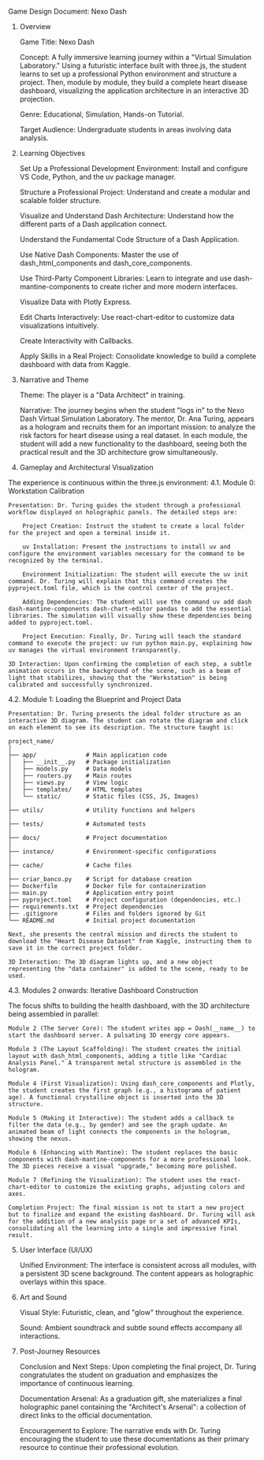 Game Design Document: Nexo Dash

1. Overview

    Game Title: Nexo Dash

    Concept: A fully immersive learning journey within a "Virtual Simulation Laboratory." Using a futuristic interface built with three.js, the student learns to set up a professional Python environment and structure a project. Then, module by module, they build a complete heart disease dashboard, visualizing the application architecture in an interactive 3D projection.

    Genre: Educational, Simulation, Hands-on Tutorial.

    Target Audience: Undergraduate students in areas involving data analysis.

2. Learning Objectives

    Set Up a Professional Development Environment: Install and configure VS Code, Python, and the uv package manager.

    Structure a Professional Project: Understand and create a modular and scalable folder structure.

    Visualize and Understand Dash Architecture: Understand how the different parts of a Dash application connect.

    Understand the Fundamental Code Structure of a Dash Application.

    Use Native Dash Components: Master the use of dash_html_components and dash_core_components.

    Use Third-Party Component Libraries: Learn to integrate and use dash-mantine-components to create richer and more modern interfaces.

    Visualize Data with Plotly Express.

    Edit Charts Interactively: Use react-chart-editor to customize data visualizations intuitively.

    Create Interactivity with Callbacks.

    Apply Skills in a Real Project: Consolidate knowledge to build a complete dashboard with data from Kaggle.

3. Narrative and Theme

    Theme: The player is a "Data Architect" in training.

    Narrative: The journey begins when the student "logs in" to the Nexo Dash Virtual Simulation Laboratory. The mentor, Dr. Ana Turing, appears as a hologram and recruits them for an important mission: to analyze the risk factors for heart disease using a real dataset. In each module, the student will add a new functionality to the dashboard, seeing both the practical result and the 3D architecture grow simultaneously.

4. Gameplay and Architectural Visualization

The experience is continuous within the three.js environment:
4.1. Module 0: Workstation Calibration

    Presentation: Dr. Turing guides the student through a professional workflow displayed on holographic panels. The detailed steps are:

        Project Creation: Instruct the student to create a local folder for the project and open a terminal inside it.

        uv Installation: Present the instructions to install uv and configure the environment variables necessary for the command to be recognized by the terminal.

        Environment Initialization: The student will execute the uv init command. Dr. Turing will explain that this command creates the pyproject.toml file, which is the control center of the project.

        Adding Dependencies: The student will use the command uv add dash dash-mantine-components dash-chart-editor pandas to add the essential libraries. The simulation will visually show these dependencies being added to pyproject.toml.

        Project Execution: Finally, Dr. Turing will teach the standard command to execute the project: uv run python main.py, explaining how uv manages the virtual environment transparently.

    3D Interaction: Upon confirming the completion of each step, a subtle animation occurs in the background of the scene, such as a beam of light that stabilizes, showing that the "Workstation" is being calibrated and successfully synchronized.

4.2. Module 1: Loading the Blueprint and Project Data

    Presentation: Dr. Turing presents the ideal folder structure as an interactive 3D diagram. The student can rotate the diagram and click on each element to see its description. The structure taught is:

    project_name/
    │
    ├── app/              # Main application code
    │   ├── __init__.py   # Package initialization
    │   ├── models.py     # Data models
    │   ├── routers.py    # Main routes
    │   ├── views.py      # View logic
    │   ├── templates/    # HTML templates
    │   └── static/       # Static files (CSS, JS, Images)
    │
    ├── utils/            # Utility functions and helpers
    │
    ├── tests/            # Automated tests
    │
    ├── docs/             # Project documentation
    │
    ├── instance/         # Environment-specific configurations
    │
    ├── cache/            # Cache files
    │
    ├── criar_banco.py    # Script for database creation
    ├── Dockerfile        # Docker file for containerization
    ├── main.py           # Application entry point
    ├── pyproject.toml    # Project configuration (dependencies, etc.)
    ├── requirements.txt  # Project dependencies
    ├── .gitignore        # Files and folders ignored by Git
    └── README.md         # Initial project documentation

    Next, she presents the central mission and directs the student to download the "Heart Disease Dataset" from Kaggle, instructing them to save it in the correct project folder.

    3D Interaction: The 3D diagram lights up, and a new object representing the "data container" is added to the scene, ready to be used.

4.3. Modules 2 onwards: Iterative Dashboard Construction

The focus shifts to building the health dashboard, with the 3D architecture being assembled in parallel:

    Module 2 (The Server Core): The student writes app = Dash(__name__) to start the dashboard server. A pulsating 3D energy core appears.

    Module 3 (The Layout Scaffolding): The student creates the initial layout with dash_html_components, adding a title like "Cardiac Analysis Panel." A transparent metal structure is assembled in the hologram.

    Module 4 (First Visualization): Using dash_core_components and Plotly, the student creates the first graph (e.g., a histograma of patient age). A functional crystalline object is inserted into the 3D structure.

    Module 5 (Making it Interactive): The student adds a callback to filter the data (e.g., by gender) and see the graph update. An animated beam of light connects the components in the hologram, showing the nexus.

    Module 6 (Enhancing with Mantine): The student replaces the basic components with dash-mantine-components for a more professional look. The 3D pieces receive a visual "upgrade," becoming more polished.

    Module 7 (Refining the Visualization): The student uses the react-chart-editor to customize the existing graphs, adjusting colors and axes.

    Completion Project: The final mission is not to start a new project but to finalize and expand the existing dashboard. Dr. Turing will ask for the addition of a new analysis page or a set of advanced KPIs, consolidating all the learning into a single and impressive final result.

5. User Interface (UI/UX)

    Unified Environment: The interface is consistent across all modules, with a persistent 3D scene background. The content appears as holographic overlays within this space.

6. Art and Sound

    Visual Style: Futuristic, clean, and "glow" throughout the experience.

    Sound: Ambient soundtrack and subtle sound effects accompany all interactions.

7. Post-Journey Resources

    Conclusion and Next Steps: Upon completing the final project, Dr. Turing congratulates the student on graduation and emphasizes the importance of continuous learning.

    Documentation Arsenal: As a graduation gift, she materializes a final holographic panel containing the "Architect's Arsenal": a collection of direct links to the official documentation.

    Encouragement to Explore: The narrative ends with Dr. Turing encouraging the student to use these documentations as their primary resource to continue their professional evolution.
